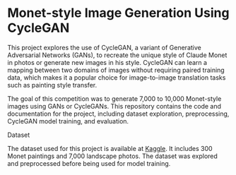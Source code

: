 # Monet-style Image Generation Using CycleGAN

This project explores the use of CycleGAN, a variant of Generative Adversarial Networks (GANs), to recreate the unique style of Claude Monet in photos or generate new images in his style. CycleGAN can learn a mapping between two domains of images without requiring paired training data, which makes it a popular choice for image-to-image translation tasks such as painting style transfer.

The goal of this competition was to generate 7,000 to 10,000 Monet-style images using GANs or CycleGANs. This repository contains the code and documentation for the project, including dataset exploration, preprocessing, CycleGAN model training, and evaluation.

Dataset

The dataset used for this project is available at [Kaggle](https://www.kaggle.com/competitions/gan-getting-started/data). It includes 300 Monet paintings and 7,000 landscape photos. The dataset was explored and preprocessed before being used for model training.
